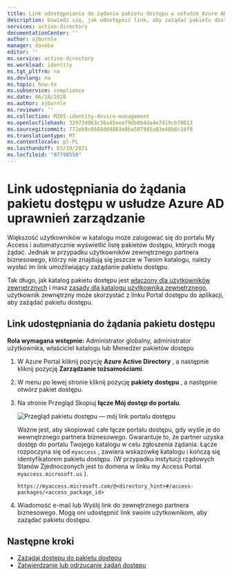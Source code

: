 ```yaml
---
title: Link udostępniania do żądania pakietu dostępu w usłudze Azure AD uprawnień zarządzanie — Azure Active Directory
description: Dowiedz się, jak udostępnić link, aby zażądać pakietu dostępu w Azure Active Directory Zarządzanie uprawnieniami.
services: active-directory
documentationCenter: ''
author: ajburnle
manager: daveba
editor: ''
ms.service: active-directory
ms.workload: identity
ms.tgt_pltfrm: na
ms.devlang: na
ms.topic: how-to
ms.subservice: compliance
ms.date: 06/18/2020
ms.author: ajburnle
ms.reviewer: ''
ms.collection: M365-identity-device-management
ms.openlocfilehash: 32973d063c36a45eee79db0b4da4e7419cb70013
ms.sourcegitcommit: 772eb9c6684dd4864e0ba507945a83e48b8c16f0
ms.translationtype: MT
ms.contentlocale: pl-PL
ms.lasthandoff: 03/19/2021
ms.locfileid: "87798550"
---
```

# <a name="share-link-to-request-an-access-package-in-azure-ad-entitlement-management"></a>Link udostępniania do żądania pakietu dostępu w usłudze Azure AD uprawnień zarządzanie

Większość użytkowników w katalogu może zalogować się do portalu My Access i automatycznie wyświetlić listę pakietów dostępu, których mogą żądać. Jednak w przypadku użytkowników zewnętrznego partnera biznesowego, którzy nie znajdują się jeszcze w Twoim katalogu, należy wysłać im link umożliwiający zażądanie pakietu dostępu. 

Tak długo, jak katalog pakietu dostępu jest [włączony dla użytkowników zewnętrznych](entitlement-management-catalog-create.md) i masz [zasady dla katalogu użytkownika zewnętrznego](entitlement-management-access-package-request-policy.md), użytkownik zewnętrzny może skorzystać z linku Portal dostępu do aplikacji, aby zażądać pakietu dostępu.

## <a name="share-link-to-request-an-access-package"></a>Link udostępniania do żądania pakietu dostępu

**Rola wymagana wstępnie:** Administrator globalny, administrator użytkownika, właściciel katalogu lub Menedżer pakietów dostępu

1. W Azure Portal kliknij pozycję **Azure Active Directory** , a następnie kliknij pozycję **Zarządzanie tożsamościami**.

1. W menu po lewej stronie kliknij pozycję **pakiety dostępu** , a następnie otwórz pakiet dostępu.

1. Na stronie Przegląd Skopiuj **łącze Mój dostęp do portalu**.

    ![Przegląd pakietu dostępu — mój link portalu dostępu](./media/entitlement-management-shared/my-access-portal-link.png)

    Ważne jest, aby skopiować całe łącze portalu dostępu, gdy wyśle je do wewnętrznego partnera biznesowego. Gwarantuje to, że partner uzyska dostęp do portalu Twojego katalogu w celu zgłoszenia żądania. Łącze rozpoczyna się od `myaccess` , zawiera wskazówkę katalogu i kończą się identyfikatorem pakietu dostępu.  (W przypadku instytucji rządowych Stanów Zjednoczonych jest to domena w linku my Access Portal `myaccess.microsoft.us` ).

    `https://myaccess.microsoft.com/@<directory_hint>#/access-packages/<access_package_id>`

1. Wiadomość e-mail lub Wyślij link do zewnętrznego partnera biznesowego. Mogą oni udostępnić link swoim użytkownikom, aby zażądać pakietu dostępu.

## <a name="next-steps"></a>Następne kroki

- [Zażądaj dostępu do pakietu dostępu](entitlement-management-request-access.md)
- [Zatwierdzanie lub odrzucanie żądań dostępu](entitlement-management-request-approve.md)